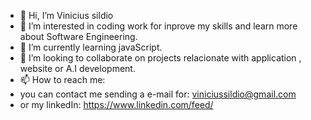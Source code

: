 - 👋 Hi, I’m Vinicius sildio
- 👀 I’m interested in coding work for inprove my skills and learn more about 
Software Engineering.
- 🌱 I’m currently learning javaScript.
- 💞️ I’m looking to collaborate on projects relacionate with application , website or A.I development.
- 📫 How to reach me:
- you can contact me sending a e-mail for: viniciussildio@gmail.com
- or my linkedIn: https://www.linkedin.com/feed/

<!---
vin1ciussildio/vin1ciussildio is a ✨ special ✨ repository because its `README.md` (this file) appears on your GitHub profile.
You can click the Preview link to take a look at your changes.
--->
